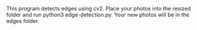 This program detects edges using cv2. Place your photos into the resized folder and run python3 edge-detection.py.
Your new photos will be in the edges folder.